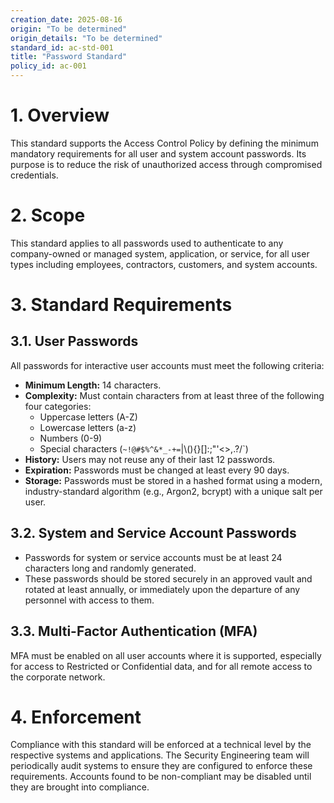 ```yaml
---
creation_date: 2025-08-16
origin: "To be determined"
origin_details: "To be determined"
standard_id: ac-std-001
title: "Password Standard"
policy_id: ac-001
---
```


# 1. Overview
This standard supports the Access Control Policy by defining the minimum mandatory requirements for all user and system account passwords. Its purpose is to reduce the risk of unauthorized access through compromised credentials.

# 2. Scope
This standard applies to all passwords used to authenticate to any company-owned or managed system, application, or service, for all user types including employees, contractors, customers, and system accounts.

# 3. Standard Requirements

## 3.1. User Passwords
All passwords for interactive user accounts must meet the following criteria:
*   **Minimum Length:** 14 characters.
*   **Complexity:** Must contain characters from at least three of the following four categories:
    *   Uppercase letters (A-Z)
    *   Lowercase letters (a-z)
    *   Numbers (0-9)
    *   Special characters (`~!@#$%^&*_-+=`|\\(){}[]:;"'<>,.?/`)
*   **History:** Users may not reuse any of their last 12 passwords.
*   **Expiration:** Passwords must be changed at least every 90 days.
*   **Storage:** Passwords must be stored in a hashed format using a modern, industry-standard algorithm (e.g., Argon2, bcrypt) with a unique salt per user.

## 3.2. System and Service Account Passwords
*   Passwords for system or service accounts must be at least 24 characters long and randomly generated.
*   These passwords should be stored securely in an approved vault and rotated at least annually, or immediately upon the departure of any personnel with access to them.

## 3.3. Multi-Factor Authentication (MFA)
MFA must be enabled on all user accounts where it is supported, especially for access to Restricted or Confidential data, and for all remote access to the corporate network.

# 4. Enforcement
Compliance with this standard will be enforced at a technical level by the respective systems and applications. The Security Engineering team will periodically audit systems to ensure they are configured to enforce these requirements. Accounts found to be non-compliant may be disabled until they are brought into compliance.
